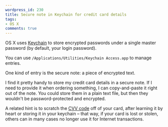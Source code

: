 ```yaml
---
wordpress_id: 230
title: Secure note in Keychain for credit card details
tags:
- OS X
comments: true
---
```

OS X uses <a href="http://en.wikipedia.org/wiki/Keychain_%28Mac_OS%29">Keychain</a> to store encrypted passwords under a single master password (by default, your login password).

You can use <code>/Applications/Utilities/Keychain Access.app</code> to manage entries.

One kind of entry is the secure note: a piece of encrypted text.

I find it pretty handy to store my credit card details in a secure note. If I need to provide it when ordering something, I can copy-and-paste it right out of the note. You could store them in a plain text file, but then they wouldn't be password-protected and encrypted.

A related hint is to scratch the <a href="http://en.wikipedia.org/wiki/Card_Security_Code">CVV code</a> off of your card, after learning it by heart or storing it in your keychain – that way, if your card is lost or stolen, others can in many cases no longer use it for Internet transactions.

